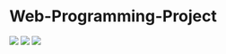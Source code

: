 # Web-Programming-Project

<img src="https://img.shields.io/badge/HTML5-E34F26?style=flat-square&logo=HTML&logoColor=white"/></a> 
<img src="https://img.shields.io/badge/CSS3-1572B6?style=flat-square&logo=CSS3&logoColor=white"/></a>
<img src="https://img.shields.io/badge/JavaScript-F7DF1E?style=flat-square&logo=JacaScript&logoColor=white"/></a> 
